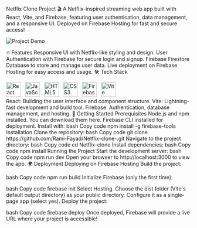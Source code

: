 Netflix Clone Project 🎬
A Netflix-inspired streaming web app built with React, Vite, and Firebase, featuring user authentication, data management, and a responsive UI. Deployed on Firebase Hosting for fast and secure access!

![Project Demo](/src/assets/dem.gif)


🔥 Features
Responsive UI with Netflix-like styling and design.
User Authentication with Firebase for secure login and signup.
Firebase Firestore Database to store and manage user data.
Live deployment on Firebase Hosting for easy access and usage.
🛠 Tech Stack
<div> <img src="https://img.icons8.com/color/48/000000/react-native.png" alt="React" height="40"/> &nbsp; <img src="https://img.icons8.com/color/48/000000/javascript.png" alt="JavaScript" height="40"/> &nbsp; <img src="https://img.icons8.com/color/48/000000/html-5.png" alt="HTML5" height="40"/> &nbsp; <img src="https://img.icons8.com/color/48/000000/css3.png" alt="CSS3" height="40"/> &nbsp; <img src="https://img.icons8.com/color/48/000000/firebase.png" alt="Firebase" height="40"/> &nbsp; <img src="https://img.icons8.com/color/48/000000/vite.png" alt="Vite" height="40"/> </div>
React: Building the user interface and component structure.
Vite: Lightning-fast development and build tool.
Firebase: Authentication, database management, and hosting.
🚀 Getting Started
Prerequisites
Node.js and npm installed. You can download them here.
Firebase CLI installed for deployment. Install with:
bash
Copy code
npm install -g firebase-tools
Installation
Clone the repository:
bash
Copy code
git clone https://github.com/Rami-Fayad/Netflix-clone-.git
Navigate to the project directory:
bash
Copy code
cd Netflix-clone
Install dependencies:
bash
Copy code
npm install
Running the Project
Start the development server:
bash
Copy code
npm run dev
Open your browser to http://localhost:3000 to view the app.
🌍 Deployment
Deploying on Firebase Hosting
Build the project:

bash
Copy code
npm run build
Initialize Firebase (only the first time):

bash
Copy code
firebase init
Select Hosting.
Choose the dist folder (Vite's default output directory) as your public directory.
Configure it as a single-page app (select yes).
Deploy the project:

bash
Copy code
firebase deploy
Once deployed, Firebase will provide a live URL where your project is accessible!